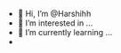 - 👋 Hi, I’m @Harshihh
- 👀 I’m interested in ...
- 🌱 I’m currently learning ...
- 
<!---
Harshihh/Harshihh is a ✨ special ✨ repository because its `README.md` (this file) appears on your GitHub profile.
You can click the Preview link to take a look at your changes.
--->
